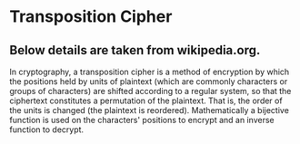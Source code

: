 # Transposition Cipher

## Below details are taken from wikipedia.org.
In cryptography, a transposition cipher is a method of encryption by which the positions held by units of plaintext (which are commonly characters or groups of characters) are shifted according to a regular system, so that the ciphertext constitutes a permutation of the plaintext. That is, the order of the units is changed (the plaintext is reordered). Mathematically a bijective function is used on the characters' positions to encrypt and an inverse function to decrypt.
